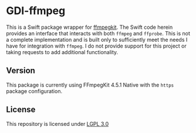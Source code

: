 # GDI-ffmpeg

This is a Swift package wrapper for [ffmpegkit](https://github.com/tanersener/ffmpeg-kit). The Swift code herein provides an interface that interacts with both `ffmpeg` and `ffprobe`. This is not a complete implementation and is built only to sufficiently meet the needs I have for integration with `ffmpeg`. I do not provide support for this project or taking requests to add additional functionality. 

## Version
This package is currently using FFmpegKit 4.5.1 Native with the `https` package configuration. 

## License
This repository is licensed under [LGPL 3.0](LICENSE)

